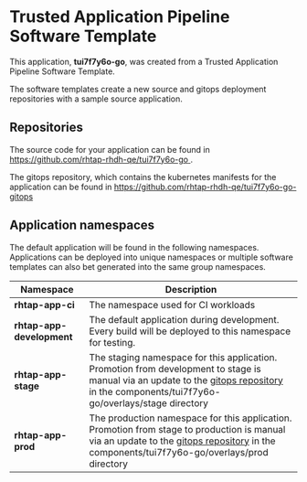 # Trusted Application Pipeline Software Template

This application, **tui7f7y6o-go**, was created from a Trusted Application Pipeline Software Template.

The software templates create a new source and gitops deployment repositories with a sample source application. 

## Repositories

The source code for your application can be found in [https://github.com/rhtap-rhdh-qe/tui7f7y6o-go ](https://github.com/rhtap-rhdh-qe/tui7f7y6o-go ).
 
The gitops repository, which contains the kubernetes manifests for the application can be found in 
[https://github.com/rhtap-rhdh-qe/tui7f7y6o-go-gitops ](https://github.com/rhtap-rhdh-qe/tui7f7y6o-go-gitops ) 

## Application namespaces 

The default application will be found in the following namespaces. Applications can be deployed into unique namespaces or multiple software templates can also bet generated into the same group namespaces.  

|  Namespace   |  Description   |  
| -------- | -------- |
| **rhtap-app-ci** | The namespace used for CI workloads |
| **rhtap-app-development** | The default application during development. Every build will be deployed to this namespace for testing. |
| **rhtap-app-stage** | The staging namespace for this application. Promotion from development to stage is manual via an update to the [gitops repository](https://github.com/rhtap-rhdh-qe/tui7f7y6o-go-gitops ) in the components/tui7f7y6o-go/overlays/stage directory |
| **rhtap-app-prod** | The production namespace for this application. Promotion from stage to production is manual via an update to the [gitops repository](https://github.com/rhtap-rhdh-qe/tui7f7y6o-go-gitops ) in the components/tui7f7y6o-go/overlays/prod directory |